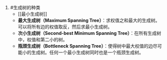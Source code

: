 1. #生成树的种类
	- [[最小生成树]] 
	*   **最大生成树（Maximum Spanning Tree）**：求权值之和最大的生成树。可以将所有边的权值取反，然后求最小生成树。
    *   **次小生成树（Second-best Minimum Spanning Tree）**：在所有生成树中，权值和第二小的树。
    *   **瓶颈生成树（Bottleneck Spanning Tree）**：使得树中最大权值的边尽可能小的生成树。任何一个最小生成树同时也是一个瓶颈生成树。